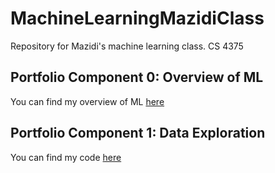 # MachineLearningMazidiClass
 Repository for Mazidi's machine learning class. CS 4375

## Portfolio Component 0: Overview of ML
You can find my overview of ML [here](<Overview of ML.pdf>)

## Portfolio Component 1: Data Exploration
You can find my code [here](data_exploration.cpp)
